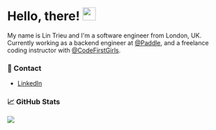 # Hello, there! <img src="https://raw.githubusercontent.com/MartinHeinz/MartinHeinz/master/wave.gif" width="30px">

My name is Lin Trieu and I'm a software engineer from London, UK. Currently working as a backend engineer at [@Paddle](https://github.com/PaddleHQ), and a freelance coding instructor with [@CodeFirstGirls](https://github.com/CodeFirstGirls).


### 💬 Contact 
- [LinkedIn](https://www.linkedin.com/in/lin-trieu/)


### 📈 GitHub Stats

<a href="https://github.com/LinTrieu/LinTrieu">
  <img align="center" src="https://github-readme-stats.vercel.app/api?username=lintrieu&count_private=true&show_icons=true&hide=contribs&theme=gotham" />
</a>
